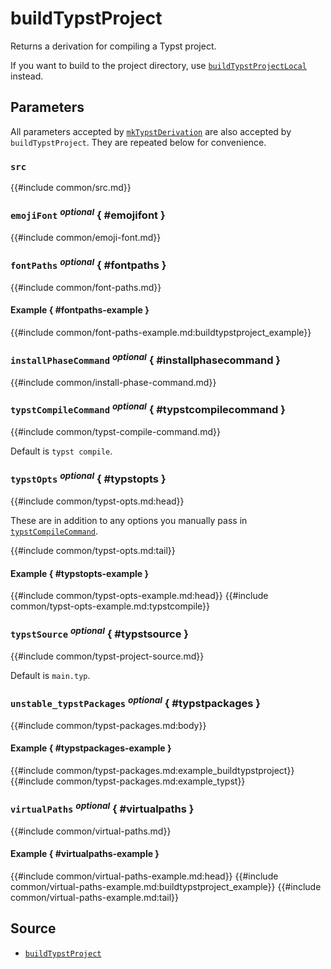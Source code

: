 # buildTypstProject

Returns a derivation for compiling a Typst project.

If you want to build to the project directory, use
[`buildTypstProjectLocal`](build-typst-project-local.md) instead.

## Parameters

All parameters accepted by
[`mkTypstDerivation`](mk-typst-derivation.md#parameters) are also accepted by
`buildTypstProject`. They are repeated below for convenience.

### `src`

{{#include common/src.md}}

### `emojiFont` <sup><em>optional</em></sup> { #emojifont }

{{#include common/emoji-font.md}}

### `fontPaths` <sup><em>optional</em></sup> { #fontpaths }

{{#include common/font-paths.md}}

#### Example { #fontpaths-example }

{{#include common/font-paths-example.md:buildtypstproject_example}}

### `installPhaseCommand` <sup><em>optional</em></sup> { #installphasecommand }

{{#include common/install-phase-command.md}}

### `typstCompileCommand` <sup><em>optional</em></sup> { #typstcompilecommand }

{{#include common/typst-compile-command.md}}

Default is `typst compile`.

### `typstOpts` <sup><em>optional</em></sup> { #typstopts }

{{#include common/typst-opts.md:head}}

<!-- markdownlint-disable link-fragments -->

These are in addition to any options you manually pass in
[`typstCompileCommand`](#typstcompilecommand).

<!-- markdownlint-restore -->

{{#include common/typst-opts.md:tail}}

#### Example { #typstopts-example }

{{#include common/typst-opts-example.md:head}}
{{#include common/typst-opts-example.md:typstcompile}}

### `typstSource` <sup><em>optional</em></sup> { #typstsource }

{{#include common/typst-project-source.md}}

Default is `main.typ`.

### `unstable_typstPackages` <sup><em>optional</em></sup> { #typstpackages }

{{#include common/typst-packages.md:body}}

#### Example { #typstpackages-example }

{{#include common/typst-packages.md:example_buildtypstproject}}
{{#include common/typst-packages.md:example_typst}}

### `virtualPaths` <sup><em>optional</em></sup> { #virtualpaths }

{{#include common/virtual-paths.md}}

#### Example { #virtualpaths-example }

{{#include common/virtual-paths-example.md:head}}
{{#include common/virtual-paths-example.md:buildtypstproject_example}}
{{#include common/virtual-paths-example.md:tail}}

## Source

- [`buildTypstProject`](https://github.com/loqusion/typix/blob/main/lib/buildTypstProject.nix)
